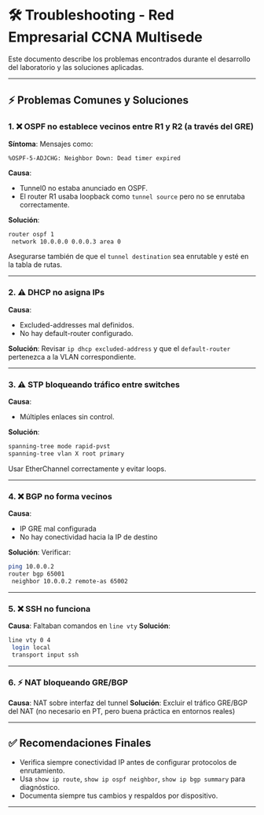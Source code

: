 # 🛠️ Troubleshooting - Red Empresarial CCNA Multisede

Este documento describe los problemas encontrados durante el desarrollo del laboratorio y las soluciones aplicadas.

---

## ⚡ Problemas Comunes y Soluciones

### 1. ❌ OSPF no establece vecinos entre R1 y R2 (a través del GRE)
**Síntoma**: Mensajes como:
```
%OSPF-5-ADJCHG: Neighbor Down: Dead timer expired
```
**Causa**:
- Tunnel0 no estaba anunciado en OSPF.
- El router R1 usaba loopback como `tunnel source` pero no se enrutaba correctamente.

**Solución**:
```bash
router ospf 1
 network 10.0.0.0 0.0.0.3 area 0
```
Asegurarse también de que el `tunnel destination` sea enrutable y esté en la tabla de rutas.

---

### 2. ⚠️ DHCP no asigna IPs
**Causa**:
- Excluded-addresses mal definidos.
- No hay default-router configurado.

**Solución**:
Revisar `ip dhcp excluded-address` y que el `default-router` pertenezca a la VLAN correspondiente.

---

### 3. ⚠️ STP bloqueando tráfico entre switches
**Causa**:
- Múltiples enlaces sin control.

**Solución**:
```bash
spanning-tree mode rapid-pvst
spanning-tree vlan X root primary
```
Usar EtherChannel correctamente y evitar loops.

---

### 4. ❌ BGP no forma vecinos
**Causa**:
- IP GRE mal configurada
- No hay conectividad hacia la IP de destino

**Solución**:
Verificar:
```bash
ping 10.0.0.2
router bgp 65001
 neighbor 10.0.0.2 remote-as 65002
```

---

### 5. ❌ SSH no funciona
**Causa**: Faltaban comandos en `line vty`
**Solución**:
```bash
line vty 0 4
 login local
 transport input ssh
```

---

### 6. ⚡ NAT bloqueando GRE/BGP
**Causa**: NAT sobre interfaz del tunnel
**Solución**: Excluir el tráfico GRE/BGP del NAT (no necesario en PT, pero buena práctica en entornos reales)

---

## ✅ Recomendaciones Finales
- Verifica siempre conectividad IP antes de configurar protocolos de enrutamiento.
- Usa `show ip route`, `show ip ospf neighbor`, `show ip bgp summary` para diagnóstico.
- Documenta siempre tus cambios y respaldos por dispositivo.

---

